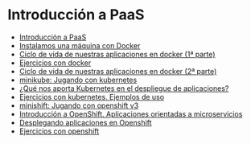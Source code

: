
# Introducción a PaaS

* [Introducción a PaaS](https://iesgn.github.io/cloudandrelated/es_paas.html#/)
* [Instalamos una máquina con Docker]()
* [Ciclo de vida de nuestras aplicaciones en docker (1ª parte)](https://iesgn.github.io/cloudandrelated/es_docker.html#/)
* [Ejercicios con docker]()
* [Ciclo de vida de nuestras aplicaciones en docker (2ª parte)](https://iesgn.github.io/cloudandrelated/es_docker.html#/3)
* [minikube: Jugando con kubernetes](minikube.md)
* [¿Qué nos aporta Kubernetes en el despliegue de aplicaciones?](https://iesgn.github.io/cloudandrelated/es_kubernetes.html#/)
* [Ejercicios con kubernetes. Ejemplos de uso]()
* [minishift: Jugando con openshift v3](minishift.md)
* [Introducción a OpenShift. Aplicaciones orientadas a microservicios](https://iesgn.github.io/cloudandrelated/es_openshift.html#/)
* [Desplegando aplicaciones en Openshift](https://iesgn.github.io/cloudandrelated/aplicaciones_openshift.html#/)
* [Ejercicios con openshift]()
